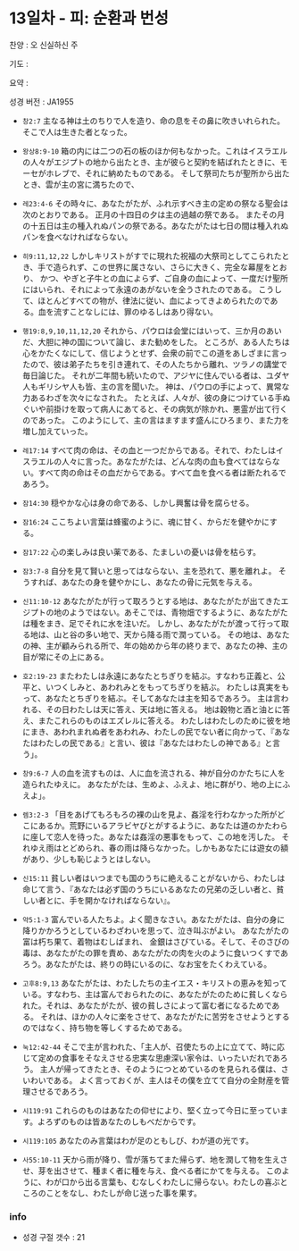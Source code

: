 # 13일차 - 피: 순환과 번성

찬양 : 오 신실하신 주

기도 : 

요약 : 

성경 버전 : JA1955

- `창2:7` 主なる神は土のちりで人を造り、命の息をその鼻に吹きいれられた。そこで人は生きた者となった。

- `왕상8:9-10` 箱の内には二つの石の板のほか何もなかった。これはイスラエルの人々がエジプトの地から出たとき、主が彼らと契約を結ばれたときに、モーセがホレブで、それに納めたものである。 そして祭司たちが聖所から出たとき、雲が主の宮に満ちたので、

- `레23:4-6` その時々に、あなたがたが、ふれ示すべき主の定めの祭なる聖会は次のとおりである。 正月の十四日の夕は主の過越の祭である。 またその月の十五日は主の種入れぬパンの祭である。あなたがたは七日の間は種入れぬパンを食べなければならない。

- `히9:11,12,22` しかしキリストがすでに現れた祝福の大祭司としてこられたとき、手で造られず、この世界に属さない、さらに大きく、完全な幕屋をとおり、 かつ、やぎと子牛との血によらず、ご自身の血によって、一度だけ聖所にはいられ、それによって永遠のあがないを全うされたのである。 こうして、ほとんどすべての物が、律法に従い、血によってきよめられたのである。血を流すことなしには、罪のゆるしはあり得ない。

- `행19:8,9,10,11,12,20` それから、パウロは会堂にはいって、三か月のあいだ、大胆に神の国について論じ、また勧めをした。 ところが、ある人たちは心をかたくなにして、信じようとせず、会衆の前でこの道をあしざまに言ったので、彼は弟子たちを引き連れて、その人たちから離れ、ツラノの講堂で毎日論じた。 それが二年間も続いたので、アジヤに住んでいる者は、ユダヤ人もギリシヤ人も皆、主の言を聞いた。 神は、パウロの手によって、異常な力あるわざを次々になされた。 たとえば、人々が、彼の身につけている手ぬぐいや前掛けを取って病人にあてると、その病気が除かれ、悪霊が出て行くのであった。 このようにして、主の言はますます盛んにひろまり、また力を増し加えていった。

- `레17:14` すべて肉の命は、その血と一つだからである。それで、わたしはイスラエルの人々に言った。あなたがたは、どんな肉の血も食べてはならない。すべて肉の命はその血だからである。すべて血を食べる者は断たれるであろう。

- `잠14:30` 穏やかな心は身の命である、しかし興奮は骨を腐らせる。

- `잠16:24` ここちよい言葉は蜂蜜のように、魂に甘く、からだを健やかにする。

- `잠17:22` 心の楽しみは良い薬である、たましいの憂いは骨を枯らす。

- `잠3:7-8` 自分を見て賢いと思ってはならない、主を恐れて、悪を離れよ。 そうすれば、あなたの身を健やかにし、あなたの骨に元気を与える。

- `신11:10-12` あなたがたが行って取ろうとする地は、あなたがたが出てきたエジプトの地のようではない。あそこでは、青物畑でするように、あなたがたは種をまき、足でそれに水を注いだ。 しかし、あなたがたが渡って行って取る地は、山と谷の多い地で、天から降る雨で潤っている。 その地は、あなたの神、主が顧みられる所で、年の始めから年の終りまで、あなたの神、主の目が常にその上にある。

- `호2:19-23` またわたしは永遠にあなたとちぎりを結ぶ。すなわち正義と、公平と、いつくしみと、あわれみとをもってちぎりを結ぶ。 わたしは真実をもって、あなたとちぎりを結ぶ。そしてあなたは主を知るであろう。 主は言われる、その日わたしは天に答え、天は地に答える。 地は穀物と酒と油とに答え、またこれらのものはエズレルに答える。 わたしはわたしのために彼を地にまき、あわれまれぬ者をあわれみ、わたしの民でない者に向かって、『あなたはわたしの民である』と言い、彼は『あなたはわたしの神である』と言う」。

- `창9:6-7` 人の血を流すものは、人に血を流される、神が自分のかたちに人を造られたゆえに。 あなたがたは、生めよ、ふえよ、地に群がり、地の上にふえよ」。

- `렘3:2-3` 「目をあげてもろもろの裸の山を見よ、姦淫を行わなかった所がどこにあるか。荒野にいるアラビヤびとがするように、あなたは道のかたわらに座して恋人を待った。あなたは姦淫の悪事をもって、この地を汚した。 それゆえ雨はとどめられ、春の雨は降らなかった。しかもあなたには遊女の額があり、少しも恥じようとはしない。

- `신15:11` 貧しい者はいつまでも国のうちに絶えることがないから、わたしは命じて言う、『あなたは必ず国のうちにいるあなたの兄弟の乏しい者と、貧しい者とに、手を開かなければならない』。

- `약5:1-3` 富んでいる人たちよ。よく聞きなさい。あなたがたは、自分の身に降りかかろうとしているわざわいを思って、泣き叫ぶがよい。 あなたがたの富は朽ち果て、着物はむしばまれ、 金銀はさびている。そして、そのさびの毒は、あなたがたの罪を責め、あなたがたの肉を火のように食いつくすであろう。あなたがたは、終りの時にいるのに、なお宝をたくわえている。

- `고후8:9,13` あなたがたは、わたしたちの主イエス・キリストの恵みを知っている。すなわち、主は富んでおられたのに、あなたがたのために貧しくなられた。それは、あなたがたが、彼の貧しさによって富む者になるためである。 それは、ほかの人々に楽をさせて、あなたがたに苦労をさせようとするのではなく、持ち物を等しくするためである。

- `눅12:42-44` そこで主が言われた、「主人が、召使たちの上に立てて、時に応じて定めの食事をそなえさせる忠実な思慮深い家令は、いったいだれであろう。 主人が帰ってきたとき、そのようにつとめているのを見られる僕は、さいわいである。 よく言っておくが、主人はその僕を立てて自分の全財産を管理させるであろう。

- `시119:91` これらのものはあなたの仰せにより、堅く立って今日に至っています。よろずのものは皆あなたのしもべだからです。

- `시119:105` あなたのみ言葉はわが足のともしび、わが道の光です。

- `사55:10-11` 天から雨が降り、雪が落ちてまた帰らず、地を潤して物を生えさせ、芽を出させて、種まく者に種を与え、食べる者にかてを与える。 このように、わが口から出る言葉も、むなしくわたしに帰らない。わたしの喜ぶところのことをなし、わたしが命じ送った事を果す。

### info

- 성경 구절 갯수 : 21